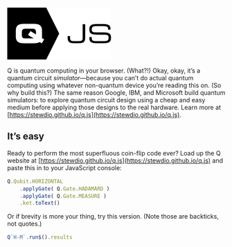 

![Q.js](./Assets/q-mark.svg)  

Q is quantum computing in your browser.
(What?!)
Okay, okay, it’s a quantum circuit <em>simulator</em>—because you can’t do actual quantum computing using whatever non-quantum device you’re reading this on.
(So why build this?)
The same reason Google, IBM, and Microsoft build quantum simulators:
to explore quantum circuit design using a cheap and easy medium before applying those designs to the real hardware.
Learn more at [https://stewdio.github.io/q.js](https://stewdio.github.io/q.js).


It’s easy
------------------------------------------------------------------------------
Ready to perform the most superfluous coin-flip code ever? Load up the Q 
website at
[https://stewdio.github.io/q.js](https://stewdio.github.io/q.js)
and paste this in to your JavaScript console:
```javascript
Q.Qubit.HORIZONTAL
    .applyGate( Q.Gate.HADAMARD )
    .applyGate( Q.Gate.MEASURE )
    .ket.toText()
```  

Or if brevity is more your thing, try this version. (Note those are backticks, 
not quotes.)
```javascript
Q`H-M`.run$().results
```  

